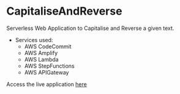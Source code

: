 # CapitaliseAndReverse
Serverless Web Application to Capitalise and Reverse a given text.

  - Services used:
    * AWS CodeCommit
    * AWS Amplify
    * AWS Lambda
    * AWS StepFunctions
    * AWS APIGateway

Access the live application [here](https://master.d2liw1ey0h20u5.amplifyapp.com)
